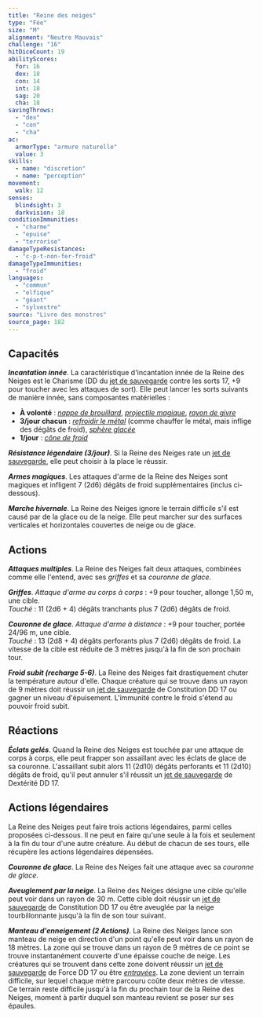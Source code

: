 ```yaml
---
title: "Reine des neiges"
type: "Fée"
size: "M"
alignment: "Neutre Mauvais"
challenge: "16"
hitDiceCount: 19
abilityScores:
  for: 16
  dex: 18
  con: 14
  int: 18
  sag: 20
  cha: 18
savingThrows:
  - "dex"
  - "con"
  - "cha"
ac:
  armorType: "armure naturelle"
  value: 3
skills:
  - name: "discretion"
  - name: "perception"
movement:
  walk: 12
senses:
  blindsight: 3
  darkvision: 18
conditionImmunities:
  - "charme"
  - "epuise"
  - "terrorise"
damageTypeResistances:
  - "c-p-t-non-fer-froid"
damageTypeImmunities:
  - "froid"
languages:
  - "commun"
  - "elfique"
  - "géant"
  - "sylvestre"
source: "Livre des monstres"
source_page: 182
---
```

## Capacités
_**Incantation innée**_. La caractéristique d'incantation innée de la Reine des Neiges est le Charisme (DD du [jet de sauvegarde](/utiliser-les-caracteristiques/#jets-de-sauvegarde) contre les sorts 17, +9 pour toucher avec les attaques de sort). Elle peut lancer les sorts suivants de manière innée, sans composantes matérielles :
* **À volonté** : [_nappe de brouillard_](/grimoire/nappe-de-brouillard/), [_projectile magique_](/grimoire/projectile-magique/), [_rayon de givre_](/grimoire/rayon-de-givre/)
* **3/jour chacun** : [_refroidir le métal_](/grimoire/chauffer-le-metal/) (comme chauffer le métal, mais inflige des dégâts de froid), [_sphère glacée_](/grimoire/sphere-glacee/)
* **1/jour** : [_cône de froid_](/grimoire/cone-de-froid/)

_**Résistance légendaire (3/jour)**_. Si la Reine des Neiges rate un [jet de sauvegarde](/utiliser-les-caracteristiques/#jets-de-sauvegarde), elle peut choisir à la place le réussir.

_**Armes magiques**_. Les attaques d'arme de la Reine des Neiges sont magiques et infligent 7 (2d6) dégâts de froid supplémentaires (inclus ci-dessous).

_**Marche hivernale**_. La Reine des Neiges ignore le terrain difficile s'il est causé par de la glace ou de la neige. Elle peut marcher sur des surfaces verticales et horizontales couvertes de neige ou de glace.

## Actions
_**Attaques multiples**_. La Reine des Neiges fait deux attaques, combinées comme elle l'entend, avec ses _griffes_ et sa _couronne de glace_.

_**Griffes**_. _Attaque d'arme au corps à corps_ : +9 pour toucher, allonge 1,50 m, une cible.  
_Touché_ : 11 (2d6 + 4) dégâts tranchants plus 7 (2d6) dégâts de froid.

_**Couronne de glace**_. _Attaque d'arme à distance_ : +9 pour toucher, portée 24/96 m, une cible.  
_Touché_ : 13 (2d8 + 4) dégâts perforants plus 7 (2d6) dégâts de froid. La vitesse de la cible est réduite de 3 mètres jusqu'à la fin de son prochain tour.

_**Froid subit (recharge 5-6)**_. La Reine des Neiges fait drastiquement chuter la température autour d'elle. Chaque créature qui se trouve dans un rayon de 9 mètres doit réussir un [jet de sauvegarde](/utiliser-les-caracteristiques/#jets-de-sauvegarde) de Constitution DD 17 ou gagner un niveau d'épuisement. L'immunité contre le froid s'étend au pouvoir froid subit.

## Réactions
_**Éclats gelés**_. Quand la Reine des Neiges est touchée par une attaque de corps à corps, elle peut frapper son assaillant avec les éclats de glace de sa couronne. L'assaillant subit alors 11 (2d10) dégâts perforants et 11 (2d10) dégâts de froid, qu'il peut annuler s'il réussit un [jet de sauvegarde](/utiliser-les-caracteristiques/#jets-de-sauvegarde) de Dextérité DD 17.

## Actions légendaires
La Reine des Neiges peut faire trois actions légendaires, parmi celles proposées ci-dessous. Il ne peut en faire qu'une seule à la fois et seulement à la fin du tour d'une autre créature. Au début de chacun de ses tours, elle récupère les actions légendaires dépensées.

_**Couronne de glace**_. La Reine des Neiges fait une attaque avec sa _couronne de glace_.

_**Aveuglement par la neige**_. La Reine des Neiges désigne une cible qu'elle peut voir dans un rayon de 30 m. Cette cible doit réussir un [jet de sauvegarde](/utiliser-les-caracteristiques/#jets-de-sauvegarde) de Constitution DD 17 ou être aveuglée par la neige tourbillonnante jusqu'à la fin de son tour suivant.

_**Manteau d'enneigement (2 Actions)**_. La Reine des Neiges lance son manteau de neige en direction d'un point qu'elle peut voir dans un rayon de 18 mètres. La zone qui se trouve dans un rayon de 9 mètres de ce point se trouve instantanément couverte d'une épaisse couche de neige. Les créatures qui se trouvent dans cette zone doivent réussir un [jet de sauvegarde](/utiliser-les-caracteristiques/#jets-de-sauvegarde) de Force DD 17 ou être [_entravées_](/gerer-la-sante-du-personnage/#entrave). La zone devient un terrain difficile, sur lequel chaque mètre parcouru coûte deux mètres de vitesse. Ce terrain reste difficile jusqu'à la fin du prochain tour de la Reine des Neiges, moment à partir duquel son manteau revient se poser sur ses épaules.
